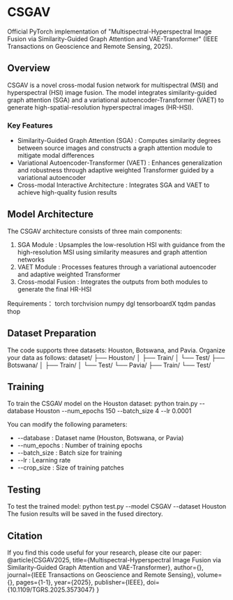 # CSGAV
Official PyTorch implementation of "Multispectral-Hyperspectral Image Fusion via Similarity-Guided Graph Attention and VAE-Transformer" (IEEE Transactions on Geoscience and Remote Sensing, 2025).

## Overview
CSGAV is a novel cross-modal fusion network for multispectral (MSI) and hyperspectral (HSI) image fusion. The model integrates similarity-guided graph attention (SGA) and a variational autoencoder-Transformer (VAET) to generate high-spatial-resolution hyperspectral images (HR-HSI).

### Key Features
- Similarity-Guided Graph Attention (SGA) : Computes similarity degrees between source images and constructs a graph attention module to mitigate modal differences
- Variational Autoencoder-Transformer (VAET) : Enhances generalization and robustness through adaptive weighted Transformer guided by a variational autoencoder
- Cross-modal Interactive Architecture : Integrates SGA and VAET to achieve high-quality fusion results
## Model Architecture
The CSGAV architecture consists of three main components:

1. SGA Module : Upsamples the low-resolution HSI with guidance from the high-resolution MSI using similarity measures and graph attention networks
2. VAET Module : Processes features through a variational autoencoder and adaptive weighted Transformer
3. Cross-modal Fusion : Integrates the outputs from both modules to generate the final HR-HSI

Requirements：
torch
torchvision
numpy
dgl
tensorboardX
tqdm
pandas
thop

## Dataset Preparation
The code supports three datasets: Houston, Botswana, and Pavia. Organize your data as follows:
dataset/
├── Houston/
│   ├── Train/
│   └── Test/
├── Botswana/
│   ├── Train/
│   └── Test/
└── Pavia/
    ├── Train/
    └── Test/

## Training
To train the CSGAV model on the Houston dataset:
python train.py --database Houston --num_epochs 150 --batch_size 4 --lr 0.0001

You can modify the following parameters:

- --database : Dataset name (Houston, Botswana, or Pavia)
- --num_epochs : Number of training epochs
- --batch_size : Batch size for training
- --lr : Learning rate
- --crop_size : Size of training patches

## Testing
To test the trained model:
python test.py --model CSGAV --dataset Houston
The fusion results will be saved in the fused directory.

## Citation
If you find this code useful for your research, please cite our paper:
@article{CSGAV2025,
  title={Multispectral-Hyperspectral Image Fusion via Similarity-Guided Graph Attention and VAE-Transformer},
  author={},
  journal={IEEE Transactions on Geoscience and Remote Sensing},
  volume={},
  pages={1-1},
  year={2025},
  publisher={IEEE},
  doi={10.1109/TGRS.2025.3573047}
}